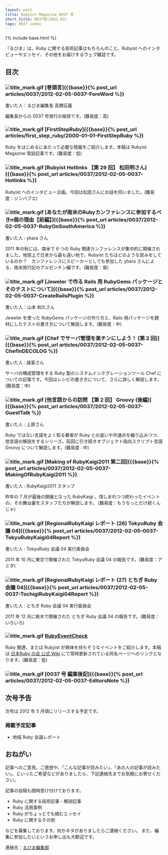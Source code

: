 ```yaml
---
layout: post
title: Rubyist Magazine 0037 号
short_title: 0037号(2012-02)
tags: 0037 index
---
```

{% include base.html %}


『るびま』は、Ruby に関する技術記事はもちろんのこと、Rubyist へのインタビューやエッセイ、その他をお届けするウェブ雑誌です。

## 目次

### ![title_mark.gif]({{base}}{{site.baseurl}}/images/title_mark.gif) [巻頭言]({{base}}{% post_url articles/0037/2012-02-05-0037-ForeWord %})

書いた人：るびま編集長 高橋征義

編集長からの 0037 号発行の挨拶です。(難易度：高)

### ![title_mark.gif]({{base}}{{site.baseurl}}/images/title_mark.gif) [FirstStepRuby]({{base}}{% post_url articles/first_step_ruby/2000-01-01-FirstStepRuby %})

Ruby をはじめるにあたって必要な情報をご紹介します。本稿は Rubyist Magazine 常設記事です。(難易度：低)

### ![title_mark.gif]({{base}}{{site.baseurl}}/images/title_mark.gif) [Rubyist Hotlinks 【第 29 回】 松田明さん]({{base}}{% post_url articles/0037/2012-02-05-0037-Hotlinks %})

Rubyist へのインタビュー企画。今回は松田さんにお話を伺いました。(難易度：ジンバブエ)

### ![title_mark.gif]({{base}}{{site.baseurl}}/images/title_mark.gif) [あなたが南米のRubyカンファレンスに参加するべきn個の理由【前編】]({{base}}{% post_url articles/0037/2012-02-05-0037-RubyOnSouthAmerica %})

書いた人 : yhara さん

2011 年の秋には、南米で 6 つの Ruby 関連カンファレンスが集中的に開催されました。地球上で日本から最も遠い地で、Rubyist たちはどのような営みをしているのか？　カンファレンスにスピーカーとしても参加した yhara さんによる、南米旅行記のアルゼンチン編です。(難易度：易)

### ![title_mark.gif]({{base}}{{site.baseurl}}/images/title_mark.gif) [Jeweler で作る Rails 用 RubyGems パッケージとそのテストについて]({{base}}{% post_url articles/0037/2012-02-05-0037-CreateRailsPlugin %})

書いた人：山本 和久さん

Jeweler を使った RubyGems パッケージの作り方と、Rails 用パッケージを題材にしたテストの書き方について解説します。(難易度：中)

### ![title_mark.gif]({{base}}{{site.baseurl}}/images/title_mark.gif) [Chef でサーバ管理を楽チンにしよう！ (第 2 回)]({{base}}{% post_url articles/0037/2012-02-05-0037-ChefInDECOLOG %})

書いた人 : 諸富さん

サーバの構成管理をする Ruby 製のシステムインテグレーションツール Chef についての記事です。今回はレシピの書き方について、さらに詳しく解説します。 (難易度：中)

### ![title_mark.gif]({{base}}{{site.baseurl}}/images/title_mark.gif)  [他言語からの訪問 【第 2 回】 Groovy (後編)]({{base}}{% post_url articles/0037/2012-02-05-0037-GuestTalk %})

書いた人 : 上原さん

Ruby ではない言語をよく知る著者が Ruby との違いや共通点を織り込みつつ、他言語の解説をするシリーズ。前回に引き続きオブジェクト指向スクリプト言語 Groovy について解説します。(難易度 : 中)

### ![title_mark.gif]({{base}}{{site.baseurl}}/images/title_mark.gif) [Making of RubyKaigi2011 第二回]({{base}}{% post_url articles/0037/2012-02-05-0037-MakingOfRubyKaigi2011 %})

書いた人 : RubyKaigi2011 スタッフ

昨年の 7 月が最後の開催となった RubyKaigi 。惜しまれつつ終わったイベントの、その舞台裏をスタッフたちが解説します。 (難易度：もうちっとだけ続くんじゃ)

### ![title_mark.gif]({{base}}{{site.baseurl}}/images/title_mark.gif) [RegionalRubyKaigi レポート (26) TokyuRuby 会議 04]({{base}}{% post_url articles/0037/2012-02-05-0037-TokyuRubyKaigi04Report %})

書いた人 : TokyuRuby 会議 04 実行委員会

2011 年 10 月に東京で開催された TokyuRuby 会議 04 の報告です。(難易度：アミダ)

### ![title_mark.gif]({{base}}{{site.baseurl}}/images/title_mark.gif) [RegionalRubyKaigi レポート (27) とちぎ Ruby 会議 04]({{base}}{% post_url articles/0037/2012-02-05-0037-TochigiRubyKaigi04Report %})

書いた人 : とちぎ Ruby 会議 04 実行委員会

2011 年 12 月に栃木で開催された とちぎ Ruby 会議 04 の報告です。(難易度：いろいろ)

### ![title_mark.gif]({{base}}{{site.baseurl}}/images/title_mark.gif) [RubyEventCheck](https://github.com/ruby-no-kai/official/wiki/RubyEventCheck)

Ruby 関連、または Rubyist が興味を持ちそうなイベントをご紹介します。本稿は [日本Ruby の会 公式 Wiki](https://github.com/ruby-no-kai/official/wiki) にて常時更新されている同名ページへのリンクとなります。(難易度：低)

### ![title_mark.gif]({{base}}{{site.baseurl}}/images/title_mark.gif) [0037 号 編集後記]({{base}}{% post_url articles/0037/2012-02-05-0037-EditorsNote %})

## 次号予告

次号は 2012 年 5 月頃にリリースする予定です。

### 掲載予定記事

* 地域 Ruby 会議レポート


## おねがい

記事へのご意見、ご感想や、「こんな記事が読みたい」、「あの人の記事が読みたい」、といったご希望などがありましたら、下記連絡先までお気軽にお寄せください。

記事の投稿も随時受け付けております。

* Ruby に関する技術記事・解説記事
* Ruby 活用事例
* Ruby がちょっとでも絡むエッセイ
* Ruby に関するその他


などを募集しております。何かネタがありましたらご連絡ください。
また、編集に参加したいというお申し出も大歓迎です。

連絡先：[るびま編集部](mailto:magazine@ruby-no-kai.org)


